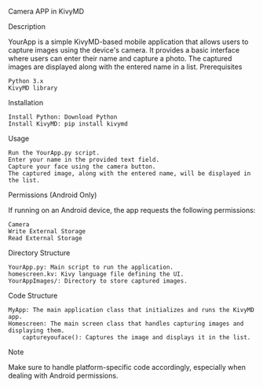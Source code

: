 Camera APP in KivyMD


Description

YourApp is a simple KivyMD-based mobile application that allows users to capture images using the device's camera. It provides a basic interface where users can enter their name and capture a photo. The captured images are displayed along with the entered name in a list.
Prerequisites

    Python 3.x
    KivyMD library

Installation

    Install Python: Download Python
    Install KivyMD: pip install kivymd

Usage

    Run the YourApp.py script.
    Enter your name in the provided text field.
    Capture your face using the camera button.
    The captured image, along with the entered name, will be displayed in the list.

Permissions (Android Only)

If running on an Android device, the app requests the following permissions:

    Camera
    Write External Storage
    Read External Storage

Directory Structure

    YourApp.py: Main script to run the application.
    homescreen.kv: Kivy language file defining the UI.
    YourAppImages/: Directory to store captured images.

Code Structure

    MyApp: The main application class that initializes and runs the KivyMD app.
    Homescreen: The main screen class that handles capturing images and displaying them.
        captureyouface(): Captures the image and displays it in the list.

Note

Make sure to handle platform-specific code accordingly, especially when dealing with Android permissions.